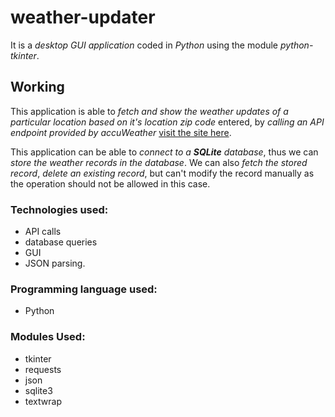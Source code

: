 # weather-updater

It is a *desktop GUI application* coded in *Python* using the module *python-tkinter*. 

## Working
This application is able to *fetch and show the weather updates of a particular location based on it's location zip code* entered, by *calling an API endpoint provided by accuWeather* [visit the site here](www.accuweather.com).

This application can be able to *connect to a **SQLite** database*, thus we can *store the weather records in the database*. We can also *fetch the stored record*, *delete an existing record*, but can't modify the record manually as the operation should not be allowed in this case.

### Technologies used:
* API calls 
* database queries
* GUI
* JSON parsing. 
### Programming language used: 
* Python
### Modules Used: 
* tkinter
* requests
* json
* sqlite3
* textwrap
                                                     